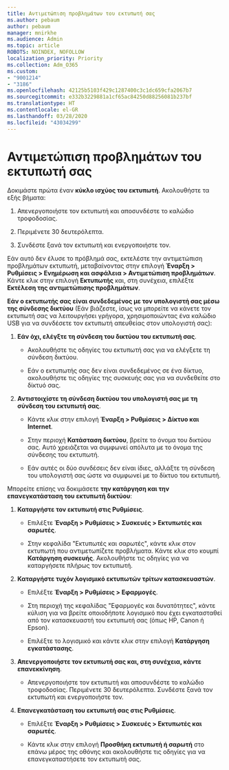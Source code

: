```yaml
---
title: Αντιμετώπιση προβλημάτων του εκτυπωτή σας
ms.author: pebaum
author: pebaum
manager: mnirkhe
ms.audience: Admin
ms.topic: article
ROBOTS: NOINDEX, NOFOLLOW
localization_priority: Priority
ms.collection: Adm_O365
ms.custom:
- "9001214"
- "3186"
ms.openlocfilehash: 42125b5103f429c1287400c3c1dc659cfa2067b7
ms.sourcegitcommit: e332b3229881a1cf65ac84250d88256081b237bf
ms.translationtype: HT
ms.contentlocale: el-GR
ms.lasthandoff: 03/28/2020
ms.locfileid: "43034299"
---
```

# <a name="troubleshoot-your-printer"></a>Αντιμετώπιση προβλημάτων του εκτυπωτή σας

Δοκιμάστε πρώτα έναν **κύκλο ισχύος του εκτυπωτή**. Ακολουθήστε τα εξής βήματα:

1. Απενεργοποιήστε τον εκτυπωτή και αποσυνδέστε το καλώδιο τροφοδοσίας.

2. Περιμένετε 30 δευτερόλεπτα.

3. Συνδέστε ξανά τον εκτυπωτή και ενεργοποιήστε τον.

Εάν αυτό δεν έλυσε το πρόβλημά σας, εκτελέστε την αντιμετώπιση προβλημάτων εκτυπωτή, μεταβαίνοντας στην επιλογή **Έναρξη > Ρυθμίσεις > Ενημέρωση και ασφάλεια > Αντιμετώπιση προβλημάτων**. Κάντε κλικ στην επιλογή **Εκτυπωτής** και, στη συνέχεια, επιλέξτε **Εκτέλεση της αντιμετώπισης προβλημάτων**.

**Εάν ο εκτυπωτής σας είναι συνδεδεμένος με τον υπολογιστή σας μέσω της σύνδεσης δικτύου** (Εάν βιάζεστε, ίσως να μπορείτε να κάνετε τον εκτυπωτή σας να λειτουργήσει γρήγορα, χρησιμοποιώντας ένα καλώδιο USB για να συνδέσετε τον εκτυπωτή απευθείας στον υπολογιστή σας):

1. **Εάν όχι, ελέγξτε τη σύνδεση του δικτύου του εκτυπωτή σας**.
    
    - Ακολουθήστε τις οδηγίες του εκτυπωτή σας για να ελέγξετε τη σύνδεση δικτύου.

    - Εάν ο εκτυπωτής σας δεν είναι συνδεδεμένος σε ένα δίκτυο, ακολουθήστε τις οδηγίες της συσκευής σας για να συνδεθείτε στο δίκτυό σας.

2. **Αντιστοιχίστε τη σύνδεση δικτύου του υπολογιστή σας με τη σύνδεση του εκτυπωτή σας**.

    - Κάντε κλικ στην επιλογή **Έναρξη > Ρυθμίσεις > Δίκτυο και Internet**.

    - Στην περιοχή **Κατάσταση δικτύου**, βρείτε το όνομα του δικτύου σας. Αυτό χρειάζεται να συμφωνεί απόλυτα με το όνομα της σύνδεσης του εκτυπωτή.

    - Εάν αυτές οι δύο συνδέσεις δεν είναι ίδιες, αλλάξτε τη σύνδεση του υπολογιστή σας ώστε να συμφωνεί με το δίκτυο του εκτυπωτή.

Μπορείτε επίσης να δοκιμάσετε **την κατάργηση και την επανεγκατάσταση του εκτυπωτή δικτύου**:

1. **Καταργήστε τον εκτυπωτή στις Ρυθμίσεις**.

    - Επιλέξτε **Έναρξη > Ρυθμίσεις > Συσκευές > Εκτυπωτές και σαρωτές**.

    - Στην κεφαλίδα "Εκτυπωτές και σαρωτές", κάντε κλικ στον εκτυπωτή που αντιμετωπίζετε προβλήματα. Κάντε κλικ στο κουμπί **Κατάργηση συσκευής**. Ακολουθήστε τις οδηγίες για να καταργήσετε πλήρως τον εκτυπωτή.

2. **Καταργήστε τυχόν λογισμικό εκτυπωτών τρίτων κατασκευαστών**.

    - Επιλέξτε **Έναρξη > Ρυθμίσεις > Εφαρμογές**.

    - Στη περιοχή της κεφαλίδας "Εφαρμογές και δυνατότητες", κάντε κύλιση για να βρείτε οποιοδήποτε λογισμικό που έχει εγκατασταθεί από τον κατασκευαστή του εκτυπωτή σας (όπως HP, Canon ή Epson).

    - Επιλέξτε το λογισμικό και κάντε κλικ στην επιλογή **Κατάργηση εγκατάστασης**.

3. **Απενεργοποιήστε τον εκτυπωτή σας και, στη συνέχεια, κάντε επανεκκίνηση**.

    - Απενεργοποιήστε τον εκτυπωτή και αποσυνδέστε το καλώδιο τροφοδοσίας. Περιμένετε 30 δευτερόλεπτα. Συνδέστε ξανά τον εκτυπωτή και ενεργοποιήστε τον.

4. **Επανεγκατάσταση του εκτυπωτή σας στις Ρυθμίσεις**.

    - Επιλέξτε **Έναρξη > Ρυθμίσεις > Συσκευές > Εκτυπωτές και σαρωτές**.
 
    - Κάντε κλικ στην επιλογή **Προσθήκη εκτυπωτή ή σαρωτή** στο επάνω μέρος της οθόνης και ακολουθήστε τις οδηγίες για να επανεγκαταστήσετε τον εκτυπωτή σας.
